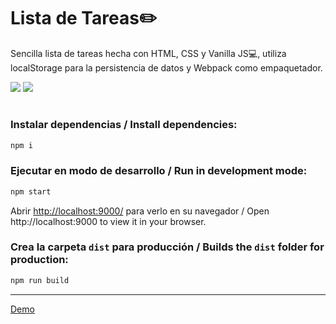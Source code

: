# Lista de Tareas:pencil2:
Sencilla lista de tareas hecha con HTML, CSS y Vanilla JS:computer:, utiliza localStorage para la persistencia de datos y Webpack como empaquetador.

![](https://i.imgur.com/v4T9np4.png)
![](https://i.imgur.com/NIqfdEn.png)

#


### Instalar dependencias / Install dependencies:
```javascript
npm i
```

### Ejecutar en modo de desarrollo / Run in development mode:
```javascript
npm start
```
Abrir <http://localhost:9000/> para verlo en su navegador / Open http://localhost:9000 to view it in your browser.

### Crea la carpeta `dist` para producción / Builds the `dist` folder for production:
```javascript
npm run build
```
---
[Demo](https://patorosas.netlify.app/)
